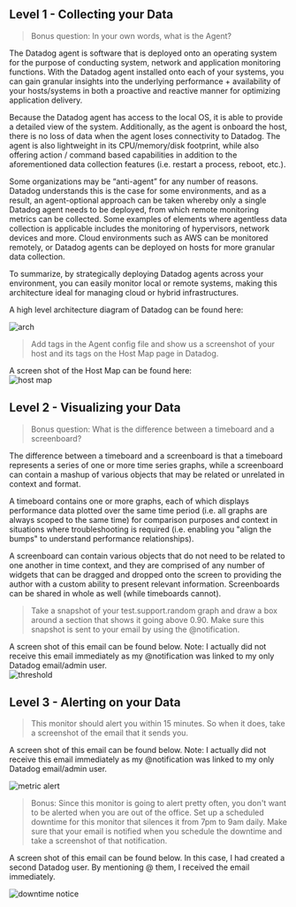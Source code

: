 ## Level 1 - Collecting your Data

> Bonus question: In your own words, what is the Agent?

The Datadog agent is software that is deployed onto an operating system for the purpose of conducting system, network and application monitoring functions.  With the Datadog agent installed onto each of your systems, you can gain granular insights into the underlying performance + availability of your hosts/systems in both a proactive and reactive manner for optimizing application delivery.

Because the Datadog agent has access to the local OS, it is able to provide a detailed view of the system.   Additionally, as the agent is onboard the host, there is no loss of data when the agent loses connectivity to Datadog.  The agent is also lightweight in its CPU/memory/disk footprint, while also offering action / command based capabilities in addition to the aforementioned data collection features (i.e. restart a process, reboot, etc.).

Some organizations may be “anti-agent” for any number of reasons.  Datadog understands this is the case for some environments, and as a result, an agent-optional approach can be taken whereby only a single Datadog agent needs to be deployed, from which remote monitoring metrics can be collected.    Some examples of elements where agentless data collection is applicable includes the monitoring of hypervisors, network devices and more.  Cloud environments such as AWS can be monitored remotely, or Datadog agents can be deployed on hosts for more granular data collection.

To summarize, by strategically deploying Datadog agents across your environment, you can easily monitor local or remote systems, making this architecture ideal for managing cloud or hybrid infrastructures.

A high level architecture diagram of Datadog can be found here:  

![arch](https://github.com/dbirck/hiring-engineers/blob/master/arch-overview-1.png)

> Add tags in the Agent config file and show us a screenshot of your host and its tags on the Host Map page in Datadog.

A screen shot of the Host Map can be found here:  
![host map](https://github.com/dbirck/hiring-engineers/blob/master/datadog-host-map.png)

## Level 2 - Visualizing your Data

> Bonus question: What is the difference between a timeboard and a screenboard?

The difference between a timeboard and a screenboard is that a timeboard represents a series of one or more time series graphs, while a screenboard can contain a mashup of various objects that may be related or unrelated in context and format.

A timeboard contains one or more graphs, each of which displays performance data plotted over the same time period (i.e. all graphs are always scoped to the same time) for comparison purposes and context in situations where troubleshooting is required (i.e. enabling you "align the bumps" to understand performance relationships).

A screenboard can contain various objects that do not need to be related to one another in time context, and they are comprised of any number of widgets that can be dragged and dropped onto the screen to providing the author with a custom ability to present relevant information.  Screenboards can be shared in whole as well (while timeboards cannot).

> Take a snapshot of your test.support.random graph and draw a box around a section that shows it going above 0.90. Make sure this snapshot is sent to your email by using the @notification.

A screen shot of this email can be found below.  Note:  I actually did not receive this email immediately as my @notification was linked to my only Datadog email/admin user.  
![threshold](https://github.com/dbirck/hiring-engineers/blob/master/snapshot.png)

## Level 3 - Alerting on your Data

>This monitor should alert you within 15 minutes. So when it does, take a screenshot of the email that it sends you.

A screen shot of this email can be found below.  Note:  I actually did not receive this email immediately as my @notification was linked to my only Datadog email/admin user. 

![metric alert](https://github.com/dbirck/hiring-engineers/blob/master/metric-alert.png)

>Bonus: Since this monitor is going to alert pretty often, you don't want to be alerted when you are out of the office. Set up a scheduled downtime for this monitor that silences it from 7pm to 9am daily. Make sure that your email is notified when you schedule the downtime and take a screenshot of that notification.

A screen shot of this email can be found below.  In this case, I had created a second Datadog user.  By mentioning @ them, I received the email immediately.

![downtime notice](https://github.com/dbirck/hiring-engineers/blob/master/downtime.png)
